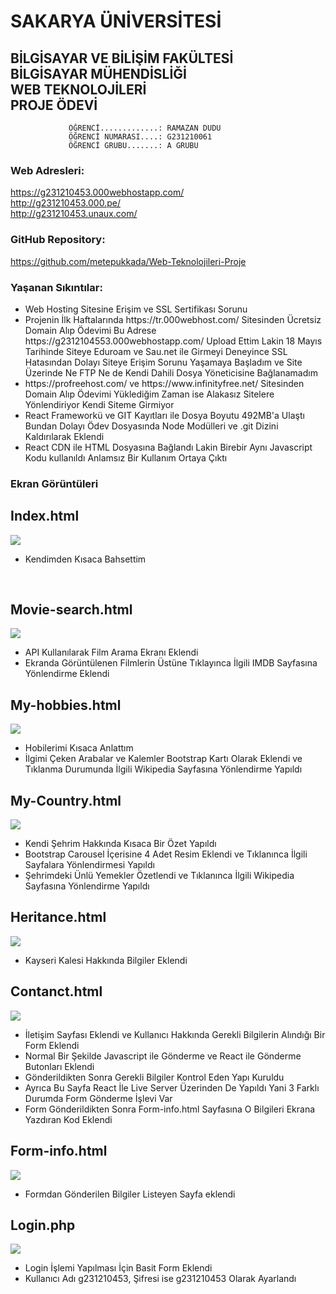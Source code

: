 #        			      SAKARYA ÜNİVERSİTESİ							 
##			          BİLGİSAYAR VE BİLİŞİM FAKÜLTESİ <br> BİLGİSAYAR MÜHENDİSLİĞİ <br> WEB TEKNOLOJİLERİ <br> PROJE ÖDEVİ						
				 ÖĞRENCİ.............: RAMAZAN DUDU			
				 ÖĞRENCİ NUMARASI....: G231210061				
				 ÖĞRENCİ GRUBU.......: A GRUBU					

### Web Adresleri:

https://g231210453.000webhostapp.com/
<br>
http://g231210453.000.pe/
<br>
http://g231210453.unaux.com/
<br>

### GitHub Repository:

https://github.com/metepukkada/Web-Teknolojileri-Proje

### Yaşanan Sıkıntılar:

<ul>
    <li>Web Hosting Sitesine Erişim ve SSL Sertifikası Sorunu</li>
	<li>Projenin İlk Haftalarında  https://tr.000webhost.com/ Sitesinden Ücretsiz Domain Alıp Ödevimi Bu Adrese https://g2312104553.000webhostapp.com/ Upload Ettim Lakin 18 Mayıs Tarihinde Siteye Eduroam ve Sau.net ile Girmeyi Deneyince SSL Hatasından Dolayı Siteye Erişim Sorunu Yaşamaya Başladım ve Site Üzerinde Ne FTP Ne de Kendi Dahili Dosya Yöneticisine Bağlanamadım</li>
	<li>https://profreehost.com/ ve https://www.infinityfree.net/ Sitesinden Domain Alıp Ödevimi Yüklediğim Zaman ise Alakasız Sitelere Yönlendiriyor Kendi Siteme Girmiyor</li>
    <li>React Frameworkü ve GIT Kayıtları ile Dosya Boyutu 492MB'a Ulaştı Bundan Dolayı Ödev Dosyasında Node Modülleri ve .git Dizini Kaldırılarak Eklendi</li>
	<li>React CDN ile HTML Dosyasına Bağlandı Lakin Birebir Aynı Javascript Kodu kullanıldı Anlamsız Bir Kullanım Ortaya Çıktı</li>
</ul>

### Ekran Görüntüleri
## Index.html
<img src="readme-res/index.png">
<ul>
	<li>Kendimden Kısaca Bahsettim</li>
</ul>
<br>

## Movie-search.html
<img src="readme-res/movie-search.png">
<br>
<ul>
	<li>API Kullanılarak Film Arama Ekranı Eklendi</li>
	<li>Ekranda Görüntülenen Filmlerin Üstüne Tıklayınca İlgili IMDB Sayfasına Yönlendirme Eklendi</li>
</ul>

## My-hobbies.html
<img src="readme-res/my-hobbies.png">
<br>
<ul>
	<li>Hobilerimi Kısaca Anlattım</li>
	<li>İlgimi Çeken Arabalar ve Kalemler Bootstrap Kartı Olarak Eklendi ve Tıklanma Durumunda İlgili Wikipedia Sayfasına Yönlendirme Yapıldı</li>
</ul>

## My-Country.html
<img src="readme-res/my-country.png">
<br>
<ul>
	<li>Kendi Şehrim Hakkında Kısaca Bir Özet Yapıldı</li>
	<li>Bootstrap Carousel İçerisine 4 Adet Resim Eklendi ve Tıklanınca İlgili Sayfalara Yönlendirmesi Yapıldı</li>
	<li>Şehrimdeki Ünlü Yemekler Özetlendi ve Tıklanınca İlgili Wikipedia Sayfasına Yönlendirme Yapıldı</li>
</ul>

## Heritance.html
<img src="readme-res/heritance.png">
<br>
<ul>
	<li>Kayseri Kalesi Hakkında Bilgiler Eklendi</li>
</ul>

## Contanct.html
<img src="readme-res/contact.png">
<br>
<ul>
	<li>İletişim Sayfası Eklendi ve Kullanıcı Hakkında Gerekli Bilgilerin Alındığı Bir Form Eklendi</li>
	<li>Normal Bir Şekilde Javascript ile Gönderme ve React ile Gönderme Butonları Eklendi</li>
	<li>Gönderildikten Sonra Gerekli Bilgiler Kontrol Eden Yapı Kuruldu</li>
	<li>Ayrıca Bu Sayfa React İle Live Server Üzerinden De Yapıldı Yani 3 Farklı Durumda Form Gönderme İşlevi Var</li>
	<li>Form Gönderildikten Sonra Form-info.html Sayfasına O Bilgileri Ekrana Yazdıran Kod Eklendi</li>
</ul>

## Form-info.html
<img src="readme-res/form-info.png">
<br>
<ul>
	<li>Formdan Gönderilen Bilgiler Listeyen Sayfa eklendi</li>
</ul>

## Login.php
<img src="readme-res/login.png">
<br>
<ul>
	<li>Login İşlemi Yapılması İçin Basit Form Eklendi</li>
	<li>Kullanıcı Adı g231210453, Şifresi ise g231210453 Olarak Ayarlandı</li>
</ul>
